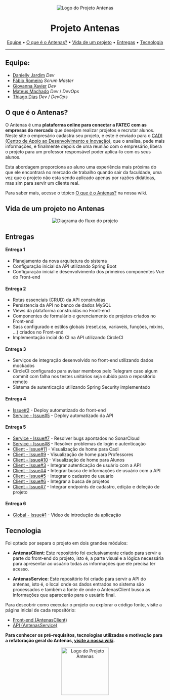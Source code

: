 <p align="center">
  <img src="https://antenas.s3.amazonaws.com/Logo.svg" alt="Logo do Projeto Antenas" />
</p>

<h1 align="center">Projeto Antenas</h1>

<p align="center">
    <a href="#equipe">Equipe</a> •
    <a href="#o-que-é-o-antenas">O que é o Antenas?</a> •
    <a href="#vida-de-um-projeto-no-antenas">Vida de um projeto</a> •
    <a href="#entregas">Entregas</a> •
    <a href="#tecnologia">Tecnologia</a>
</p>

---

## Equipe:
- [Danielly Jardim](https://github.com/daniellygj) _Dev_
- [Fábio Romeiro](https://github.com/FabioRomeiro) _Scrum Master_
- [Giovanna Xavier](https://github.com/giovannaxavierm) _Dev_
- [Mateus Machado](https://github.com/Mateusmsouza) _Dev_ / _DevOps_
- [Thiago Dias](https://github.com/ThiagoDisk) _Dev_ / _DevOps_

## O que é o Antenas?

O Antenas é uma **plataforma online para conectar a FATEC com as empresas do mercado** que desejam realizar projetos e recrutar alunos. Neste site o empresário cadastra seu projeto, e este é enviado para o [CADI (Centro de Apoio ao Desenvolvimento e Inovação)](https://fatecsjc-prd.azurewebsites.net/cadi.php), que o analisa, pede mais informações, e finalmente depois de uma reunião com o empresário, libera o projeto para um professor responsável poder aplica-lo com os seus alunos.

Esta abordagem proporciona ao aluno uma experiência mais próxima do que ele encontrará no mercado de trabalho quando sair da faculdade, uma vez que o projeto não esta sendo aplicado apenas por razões didáticas, mas sim para servir um cliente real.

Para saber mais, acesse o tópico [O que é o Antenas?](https://github.com/antena-dream-team/Antenas/wiki/Conceito#o-que-%C3%A9-o-antenas) na nossa wiki.


## Vida de um projeto no Antenas

<p align="center">
  <img src="https://antenas.s3.amazonaws.com/vida-projeto.svg" alt="Diagrama do fluxo do projeto" />
</p>


## Entregas

#### Entrega 1
- Planejamento da nova arquitetura do sistema
- Configuração inicial da API utilizando Spring Boot
- Configuração inicial e desenvolvimento dos primeiros componentes Vue do Front-end

#### Entrega 2
- Rotas essenciais (CRUD) da API construídas
- Persistencia da API no banco de dados MySQL
- Views da plataforma construídas no Front-end
- Componentes de formulário e gerenciamento de projetos criados no Front-end
- Sass configurado e estilos globais (reset.css, variaveis, funções, mixins, ...) criados no Front-end
- Implementação incial do CI na API utilizando CircleCI

#### Entrega 3
- Serviços de integração desenvolvido no front-end utilizando dados mockados
- CircleCI configurado para avisar membros pelo Telegram caso algum commit com falha nos testes unitários seja subido para o repositório remoto
- Sistema de autenticação utilizando Spring Security implementado

#### Entrega 4
- [Issue#2](https://github.com/antena-dream-team/AntenasClient/issues/2) - Deploy automatizado do front-end
- [Service - Issue#5](https://github.com/antena-dream-team/AntenasService/issues/5) - Deploy automatizado da API

#### Entrega 5
- [Service - Issue#7](https://github.com/antena-dream-team/AntenasService/issues/7) - Resolver bugs apontados no SonarCloud 
- [Service - Issue#8](https://github.com/antena-dream-team/AntenasService/issues/8) - Resolver problemas de login e autenticação
- [Client - Issue#11](https://github.com/antena-dream-team/AntenasClient/issues/11) - Visualização de home para Cadi
- [Client - Issue#9](https://github.com/antena-dream-team/AntenasClient/issues/9) - Visualização de home para Professores
- [Client - Issue#10](https://github.com/antena-dream-team/AntenasClient/issues/10) - Visualização de home para Alunos
- [Client - Issue#3](https://github.com/antena-dream-team/AntenasClient/issues/3) - Integrar autenticação de usuário com a API
- [Client - Issue#4](https://github.com/antena-dream-team/AntenasClient/issues/4) - Integrar busca de informações de usuário com a API
- [Client - Issue#5](https://github.com/antena-dream-team/AntenasClient/issues/5) - Integrar o cadastro de usuário
- [Client - Issue#6](https://github.com/antena-dream-team/AntenasClient/issues/6) - Integrar a busca de projetos
- [Client - Issue#7](https://github.com/antena-dream-team/AntenasClient/issues/7) - Integrar endpoints de cadastro, edição e deleção de projeto

#### Entrega 6
- [Global - Issue#1](https://github.com/antena-dream-team/Antenas/issues/1) - Vídeo de introdução da aplicação


## Tecnologia

Foi optado por separa o projeto em dois grandes módulos:

- **AntenasClient**: Este repositório foi exclusivamente criado para servir a parte do front-end do projeto, isto é, a parte visual e a lógica necessária para apresentar ao usuário todas as informações que ele precisa ter acesso.

- **AntenasService**: Este repositório foi criado para servir a API do antenas, isto é, o local onde os dados entrados no sistema são processados e também a fonte de onde o AntenasClient busca as informações que aparecerão para o usuário final.

Para descobrir como executar o projeto ou explorar o código fonte, visite a página inicial de cada repositório:

- [Front-end (AntenasClient)](https://github.com/antena-dream-team/AntenasClient)
- [API (AntenasService)](https://github.com/antena-dream-team/AntenasService)

**Para conhecer os pré-requisitos, tecnologias utilizadas e motivação para a refatoração geral do Antenas, [visite a nossa wiki](https://github.com/antena-dream-team/Antenas/wiki).**

<p align="center">
  <a href="http://fatecsjc-prd.azurewebsites.net/" target="_blank">
    <img src="https://antenas.s3.amazonaws.com/fatec-logo.png" alt="Logo do Projeto Antenas" width="150" />
  </a>
</p>
